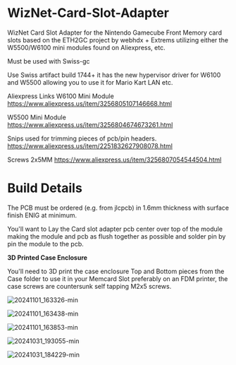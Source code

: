 # WizNet-Card-Slot-Adapter
WizNet Card Slot Adapter for the Nintendo Gamecube Front Memory card slots based on the ETH2GC project by webhdx + Extrems utilizing either the W5500/W6100 mini modules found on Aliexpress, etc.

Must be used with Swiss-gc

Use Swiss artifact build 1744+ it has the new hypervisor driver for W6100 and W5500 allowing you to use it for Mario Kart LAN etc.

Aliexpress Links
W6100 Mini Module
https://www.aliexpress.us/item/3256805107146668.html

W5500 Mini Module
https://www.aliexpress.us/item/3256804674673261.html

Snips used for trimming pieces of pcb/pin headers.
https://www.aliexpress.us/item/2251832627908078.html

Screws 2x5MM
https://www.aliexpress.us/item/3256807054544504.html

Build Details
=====================================
The PCB must be ordered (e.g. from jlcpcb) in 1.6mm thickness with surface finish ENIG at minimum.

You'll want to Lay the Card slot adapter pcb center over top of the module making the module and pcb as flush together as possible and solder pin by pin the module to the pcb.

**3D Printed Case Enclosure**

You'll need to 3D print the case enclosure Top and Bottom pieces from the Case folder to use it in your Memcard Slot preferably on an FDM printer, 
the case screws are countersunk self tapping M2x5 screws.


![20241101_163326-min](https://github.com/user-attachments/assets/494ee958-e5df-413b-acda-4005f0fbdd7c)


![20241101_163438-min](https://github.com/user-attachments/assets/a6c1ae48-23f1-4be9-b7b4-8fe39d97668e)


![20241101_163853-min](https://github.com/user-attachments/assets/cb0fe1f5-1440-4c4b-bbd2-8d5b9835e333)


![20241031_193055-min](https://github.com/user-attachments/assets/26bee6f0-be75-4e35-845a-9e84418d8f03)


![20241031_184229-min](https://github.com/user-attachments/assets/14be4a8d-f66d-4d29-80ae-70dfcf647532)


